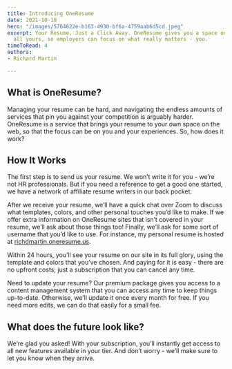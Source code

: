 ```yaml
---
title: Introducing OneResume
date: 2021-10-10
hero: "/images/5764622e-b163-4930-bf6a-4759aab6d5cd.jpeg"
excerpt: Your Resume, Just a Click Away. OneResume gives you a space on the web that's
  all yours, so employers can focus on what really matters - you.
timeToRead: 4
authors:
- Richard Martin

---
```

## What is OneResume?

Managing your resume can be hard, and navigating the endless amounts of services that pin you against your competition is arguably harder. OneResume is a service that brings your resume to your own space on the web, so that the focus can be on you and your experiences. So, how does it work?

## How It Works

The first step is to send us your resume. We won’t write it for you - we’re not HR professionals. But if you need a reference to get a good one started, we have a network of affiliate resume writers in our back pocket.

After we receive your resume, we’ll have a quick chat over Zoom to discuss what templates, colors, and other personal touches you’d like to make. If we offer extra information on OneResume sites that isn’t covered in your resume, we’ll ask about those things too! Finally, we’ll ask for some sort of username that you’d like to use. For instance, my personal resume is hosted at [richdmartin.oneresume.us](Https://richdmartin.oneresume.us "richdmartin.oneresume.us"). 

Within 24 hours, you’ll see your resume on our site in its full glory, using the template and colors that you’ve chosen. And paying for it is easy - there are no upfront costs; just a subscription that you can cancel any time. 

Need to update your resume? Our premium package gives you access to a content management system that you can access any time to keep things up-to-date. Otherwise, we’ll update it once every month for free. If you need more edits, we can do that easily for a small fee. 

## What does the future look like?

We’re glad you asked! With your subscription, you’ll instantly get access to all new features available in your tier. And don’t worry - we’ll make sure to let you know when they arrive.